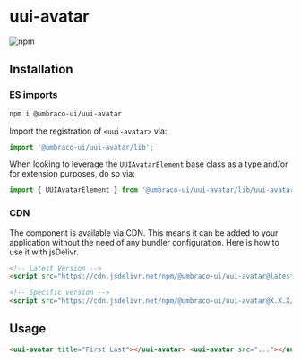 # uui-avatar

![npm](https://img.shields.io/npm/v/@umbraco-ui/uui-avatar?logoColor=%231B264F)

## Installation

### ES imports

```zsh
npm i @umbraco-ui/uui-avatar
```

Import the registration of `<uui-avatar>` via:

```javascript
import '@umbraco-ui/uui-avatar/lib';
```

When looking to leverage the `UUIAvatarElement` base class as a type and/or for extension purposes, do so via:

```javascript
import { UUIAvatarElement } from '@umbraco-ui/uui-avatar/lib/uui-avatar.element';
```

### CDN

The component is available via CDN. This means it can be added to your application without the need of any bundler configuration. Here is how to use it with jsDelivr.

```html
<!-- Latest Version -->
<script src="https://cdn.jsdelivr.net/npm/@umbraco-ui/uui-avatar@latest/dist/uui-avatar.min.js"></script>

<!-- Specific version -->
<script src="https://cdn.jsdelivr.net/npm/@umbraco-ui/uui-avatar@X.X.X/dist/uui-avatar.min.js"></script>
```

## Usage

```html
<uui-avatar title="First Last"></uui-avatar> <uui-avatar src="..."></uui-avatar>
```
